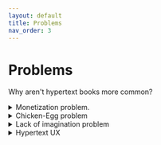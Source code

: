 ```yaml
---
layout: default
title: Problems
nav_order: 3
---
```


#  Problems 

Why aren't hypertext books more common?

<details>
<summary>Monetization problem. </summary>
<div class="detailstext">
How can hypertext books be monetized? <br><br>

<a href="https://practicaltypography.com/economics-year-one.html">The economics of a web-based book</a>
</div>
</details>

<details>
<summary>Chicken-Egg problem</summary>
<div class="detailstext">
"No one understands what a hypertext book is, because there are so few of them; there are few because the tools are inadequate; there’s no demand for better tools because no one wants to write hypertext books, because no one can read them…."
<a href="https://twitter.com/Meaningness/status/1154827701754007552">David Chapman</a>
</div>
</details>

<details>
<summary>Lack of imagination problem</summary>
<div class="detailstext">
"When digital filters first arose they were viewed merely as a variant of the classical analog filters; people did not see them as essentially new and different. This is exactly the same mistake which was made endlessly by people in the early days of computers. I was told repeatedly, until I was sick of hearing it, computers were nothing more than large, fast desk calculators. "Anything you can do by a machine you can do by hand.", so they said. This simply ignores the speed, accuracy, reliability, and lower costs of the machines vs. humans. Typically a single order of magnitude change (a factor of 10) produces fundamentally new effects, and computers are many, many times faster than hand computations. Those who claimed there was no essential difference never made any signficicant contributions to the development of computers... This is a common, endlessly made, mistake; people always want to think that something new is just like the past -- they like to be comfortable in their minds as well as their bodies -- and hence they prevent themselves from making any significant contribution to the new field being created under their noses." - Richard Hamming in The Art of Doing Science and Engineering
  </div>
</details>


<details>
<summary>Hypertext UX</summary>
<div class="detailstext">
Hypertext reading UX has many challenges and is generally perceived as unpleasant. There is no easy option to create hypertext books, i.e. technical barriers.<br><br>

"Well, if you *want* to write a web-first book—again, not even a fancy new-media thing, just a book whose text is online—there's no quick consumer-grade solution. Spin up Ghost and write some HTML, I guess. Or elaborately theme a Wordpress?" - <a href="https://twitter.com/andy_matuschak/status/1246937720145866753">Andy Matuschak</a>
</div>
  
</details>


